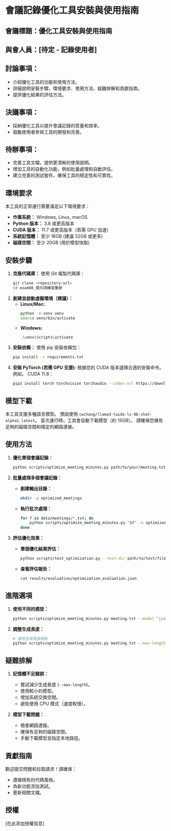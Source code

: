 # 會議記錄優化工具安裝與使用指南

## 會議標題：優化工具安裝與使用指南

## 與會人員：[待定 - 記錄使用者]

## 討論事項：
- 介紹優化工具的功能和使用方法。
- 詳細說明安裝步驟、環境要求、使用方法、疑難排解和貢獻指南。
- 提供優化結果的評估方法。

## 決議事項：
- 採納優化工具以提升會議記錄的質量和效率。
- 鼓勵使用者參與工具的開發和完善。

## 待辦事項：
- 完善工具文檔，提供更清晰的使用說明。
- 增加工具的自動化功能，例如批量處理和自動評估。
- 建立完善的測試套件，確保工具的穩定性和可靠性。

## 環境要求

本工具的正常運行需要滿足以下環境要求：

*   **作業系統：** Windows, Linux, macOS
*   **Python 版本：** 3.8 或更高版本
*   **CUDA 版本：** 11.7 或更高版本（若需 GPU 加速）
*   **系統記憶體：** 至少 16GB (建議 32GB 或更多)
*   **磁碟空間：** 至少 20GB (用於模型快取)

## 安裝步驟

1.  **克隆代碼庫：**
    使用 Git 複製代碼庫：
    ```bash
    git clone <repository-url>
    cd exam08_提示詞練習重啟
    ```
2.  **創建並啟動虛擬環境（建議）：**
    *   **Linux/Mac:**
        ```bash
        python -m venv venv
        source venv/bin/activate
        ```
    *   **Windows:**
        ```bash
        .\venv\Scripts\activate
        ```
3.  **安裝依賴：**
    使用 pip 安裝依賴包：
    ```bash
    pip install -r requirements.txt
    ```
4.  **安裝 PyTorch (若需 GPU 支援):**
    根據您的 CUDA 版本選擇合適的安裝命令。 例如， CUDA 11.8：
    ```bash
    pip3 install torch torchvision torchaudio --index-url https://download.pytorch.org/whl/cu118
    ```

## 模型下載

本工具支援多種語言模型。 預設使用 `cwchang/llama3-taide-lx-8b-chat-alpha1_latest`。 首次運行時，工具會自動下載模型（約 15GB）。 請確保您擁有足夠的磁碟空間和穩定的網路連接。

## 使用方法

1.  **優化單個會議記錄：**
    ```bash
    python scripts/optimize_meeting_minutes.py path/to/your/meeting.txt
    ```

2.  **批量處理多個會議記錄：**
    *   **創建輸出目錄：**
        ```bash
        mkdir -p optimized_meetings
        ```
    *   **執行批次處理：**
        ```bash
        for f in data/meetings/*.txt; do
            python scripts/optimize_meeting_minutes.py "$f" -o optimized_meetings
        done
        ```

3.  **評估優化效果：**
    *   **單個優化結果評估：**
        ```bash
        python scripts/test_optimization.py --test-dir path/to/test/files --output-dir results/evaluation
        ```
    *   **查看評估報告：**
        ```bash
        cat results/evaluation/optimization_evaluation.json
        ```

## 進階選項

1.  **使用不同的模型：**
    ```bash
    python scripts/optimize_meeting_minutes.py meeting.txt --model "jcai/llama3-taide-lx-8b-chat-alpha1_Q4_K_M"
    ```

2.  **調整生成長度：**
    ```bash
    # 增加生成長度限制
    python scripts/optimize_meeting_minutes.py meeting.txt --max-length 4096
    ```

## 疑難排解

1.  **記憶體不足錯誤：**
    *   嘗試減少生成長度 (`--max-length`)。
    *   使用較小的模型。
    *   增加系統交換空間。
    *   避免使用 CPU 模式（速度較慢）。

2.  **模型下載問題：**
    *   檢查網路連接。
    *   確保有足夠的磁碟空間。
    *   手動下載模型並指定本地路徑。

## 貢獻指南

歡迎提交問題和拉取請求！請確保：

*   遵循現有的代碼風格。
*   為新功能添加測試。
*   更新相關文檔。

## 授權

[在此添加授權信息]

